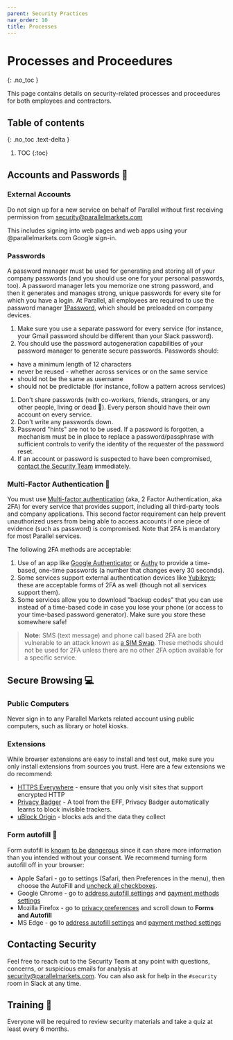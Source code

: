 ```yaml
---
parent: Security Practices
nav_order: 10
title: Processes
---
```

# Processes and Proceedures
{: .no_toc }

This page contains details on security-related processes and proceedures for both employees and contractors.

## Table of contents
{: .no_toc .text-delta }

1. TOC
{:toc}

## Accounts and Passwords :closed_lock_with_key:

### External Accounts

Do not sign up for a new service on behalf of Parallel without first receiving permission from [security@parallelmarkets.com](mailto:security@parallelmarkets.com)

This includes signing into web pages and web apps using your @parallelmarkets.com Google sign-in.

### Passwords
A password manager must be used for generating and storing all of your company passwords (and you should use one for your personal passwords, too). A password manager lets you memorize one strong password, and then it generates and manages strong, unique passwords for every site for which you have a login.  At Parallel, all employees are required to use the password manager [1Password](https://1password.com), which should be preloaded on company devices.

1. Make sure you use a separate password for every service (for instance, your Gmail password should be different than your Slack password).
1. You should use the password autogeneration capabilities of your password manager to generate secure passwords.  Passwords should:
 * have a minimum length of 12 characters
 * never be reused - whether across services or on the same service
 * should not be the same as username
 * should not be predictable (for instance, follow a pattern across services)
1. Don't share passwords (with co-workers, friends, strangers, or any other people, living or dead :ghost:).  Every person should have their own account on every service.
1. Don't write any passwords down.
1. Password "hints" are not to be used. If a password is forgotten, a mechanism must be in place to replace a password/passphrase with sufficient controls to verify the identity of the requester of the password reset.
1. If an account or password is suspected to have been compromised,  [contact the Security Team](#contacting-security) immediately.

### Multi-Factor Authentication :iphone:
You must use [Multi-factor authentication](https://en.wikipedia.org/wiki/Multi-factor_authentication) (aka, 2 Factor Authentication, aka 2FA) for every service that provides support, including all third-party tools and company applications.  This second factor requirement can help prevent unauthorized users from being able to access accounts if one piece of evidence (such as password) is compromised.  Note that 2FA is mandatory for most Parallel services.

The following 2FA methods are acceptable:

 1. Use of an app like [Google Authenticator](https://support.google.com/accounts/answer/1066447?hl=en&ref_topic=2954345) or [Authy](https://authy.com) to provide a time-based, one-time passwords (a number that changes every 30 seconds).
 1. Some services support external authentication devices like [Yubikeys](https://www.yubico.com); these are acceptable forms of 2FA as well (though not all services support them).
 1. Some services allow you to download "backup codes" that you can use instead of a time-based code in case you lose your phone (or access to your time-based password generator).  Make sure you store these somewhere safe!

> **Note:** SMS (text message) and phone call based 2FA are both vulnerable to an attack known as [a SIM Swap](https://www.wired.com/story/sim-swap-attack-defend-phone/).  These methods should not be used for 2FA unless there are no other 2FA option available for a specific service.

## Secure Browsing :computer:

### Public Computers
Never sign in to any Parallel Markets related account using public computers, such as library or hotel kiosks.

### Extensions
While browser extensions are easy to install and test out, make sure you only install extensions from sources you trust.  Here are a few extensions we do recommend:

* [HTTPS Everywhere](https://www.eff.org/https-everywhere) - ensure that you only visit sites that support encrypted HTTP
* [Privacy Badger](https://privacybadger.org) - A tool from the EFF, Privacy Badger automatically learns to block invisible trackers.
* [uBlock Origin](https://github.com/gorhill/uBlock#installation) - blocks ads and the data they collect

### Form autofill :memo:
Form autofill is [known](https://www.popularmechanics.com/technology/security/a24687/autofill-bad/) [to be](https://www.techadvisory.org/2019/01/the-dangers-of-autocomplete-passwords/) [dangerous](https://thehackernews.com/2017/01/browser-autofill-phishing.html) since it can share more information than you intended without your consent. We recommend turning form autofill off in your browser:

* Apple Safari - go to settings (Safari, then Preferences in the menu), then choose the AutoFill and [uncheck all checkboxes](https://support.apple.com/guide/safari/autofill-ibrwa005/mac).
* Google Chrome - go to [address autofill settings](chrome://settings/addresses) and [payment methods settings](chrome://settings/payments)
* Mozilla Firefox - go to [privacy preferences](about:preferences#privacy) and scroll down to **Forms and Autofill**
* MS Edge - go to [address autofill settings](edge://settings/addresses) and [payment method settings](edge://settings/payments)

## Contacting Security

Feel free to reach out to the Security Team at any point with questions, concerns, or suspicious emails for analysis at [security@parallelmarkets.com](mailto:security@parallelmarkets.com).  You can also ask for help in the `#security` room in Slack at any time.

## Training :school:

Everyone will be required to review security materials and take a quiz at least every 6 months.
